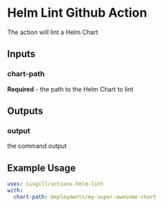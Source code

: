 # Helm Lint Github Action

The action will lint a Helm Chart

## Inputs

### chart-path

**Required** - the path to the Helm Chart to lint

## Outputs

### output

the command output

## Example Usage

```yaml
uses: sixgill/actions-helm-lint
with:
  chart-path: deployments/my-super-awesome-chart
```